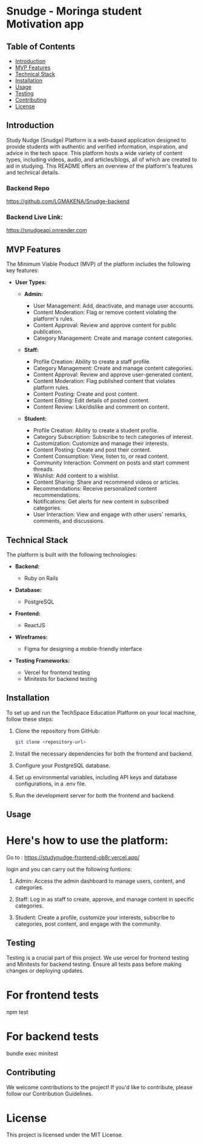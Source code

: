 # Snudge - Moringa student Motivation app

## Table of Contents
- [Introduction](#introduction)
- [MVP Features](#mvp-features)
- [Technical Stack](#technical-stack)
- [Installation](#installation)
- [Usage](#usage)
- [Testing](#testing)
- [Contributing](#contributing)
- [License](#license)

## Introduction

Study Nudge (Snudge) Platform is a web-based application designed to provide students with authentic and verified information, inspiration, and advice in the tech space. This platform hosts a wide variety of content types, including videos, audio, and articles/blogs, all of which are created to aid in studying. This README offers an overview of the platform's features and technical details.

### Backend Repo

https://github.com/LGMAKENA/Snudge-backend

### Backend Live Link:

https://snudgeapi.onrender.com

## MVP Features

The Minimum Viable Product (MVP) of the platform includes the following key features:

- **User Types:**
  - **Admin:**
    - User Management: Add, deactivate, and manage user accounts.
    - Content Moderation: Flag or remove content violating the platform's rules.
    - Content Approval: Review and approve content for public publication.
    - Category Management: Create and manage content categories.

  - **Staff:**
    - Profile Creation: Ability to create a staff profile.
    - Category Management: Create and manage content categories.
    - Content Approval: Review and approve user-generated content.
    - Content Moderation: Flag published content that violates platform rules.
    - Content Posting: Create and post content.
    - Content Editing: Edit details of posted content.
    - Content Review: Like/dislike and comment on content.

  - **Student:**
    - Profile Creation: Ability to create a student profile.
    - Category Subscription: Subscribe to tech categories of interest.
    - Customization: Customize and manage their interests.
    - Content Posting: Create and post their content.
    - Content Consumption: View, listen to, or read content.
    - Community Interaction: Comment on posts and start comment threads.
    - Wishlist: Add content to a wishlist.
    - Content Sharing: Share and recommend videos or articles.
    - Recommendations: Receive personalized content recommendations.
    - Notifications: Get alerts for new content in subscribed categories.
    - User Interaction: View and engage with other users' remarks, comments, and discussions.

## Technical Stack

The platform is built with the following technologies:

- **Backend:**
  - Ruby on Rails

- **Database:**
  - PostgreSQL

- **Frontend:**
  - ReactJS

- **Wireframes:**
  - Figma for designing a mobile-friendly interface

- **Testing Frameworks:**
  - Vercel for frontend testing
  - Minitests for backend testing

## Installation

To set up and run the TechSpace Education Platform on your local machine, follow these steps:

1. Clone the repository from GitHub:
   ```sh
   git clone <repository-url>

2. Install the necessary dependencies for both the frontend and backend.

3. Configure your PostgreSQL database.

4. Set up environmental variables, including API keys and database configurations, in a .env file.

5. Run the development server for both the frontend and backend.

## Usage
# Here's how to use the platform:

Go to : https://studynudge-frontend-ob8r.vercel.app/

login and you can carry out the following funtions:

1. Admin: Access the admin dashboard to manage users, content, and categories.

2. Staff: Log in as staff to create, approve, and manage content in specific categories.

3. Student: Create a profile, customize your interests, subscribe to categories, post content, and engage with the community.


## Testing

Testing is a crucial part of this project. We use vercel for frontend testing and Minitests for backend testing. Ensure all tests pass before making changes or deploying updates.

# For frontend tests
npm test

# For backend tests
bundle exec minitest

## Contributing

We welcome contributions to the project! If you'd like to contribute, please follow our Contribution Guidelines.

# License

This project is licensed under the MIT License.
